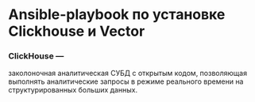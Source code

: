 # Ansible-playbook по установке Clickhouse и Vector

### ClickHouse — ##
заколоночная аналитическая СУБД с открытым кодом, позволяющая выполнять аналитические запросы в режиме реального времени на структурированных больших данных. 
